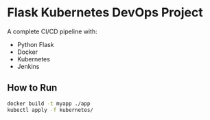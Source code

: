 # Flask Kubernetes DevOps Project

A complete CI/CD pipeline with:
- Python Flask
- Docker
- Kubernetes
- Jenkins

## How to Run
```bash
docker build -t myapp ./app
kubectl apply -f kubernetes/